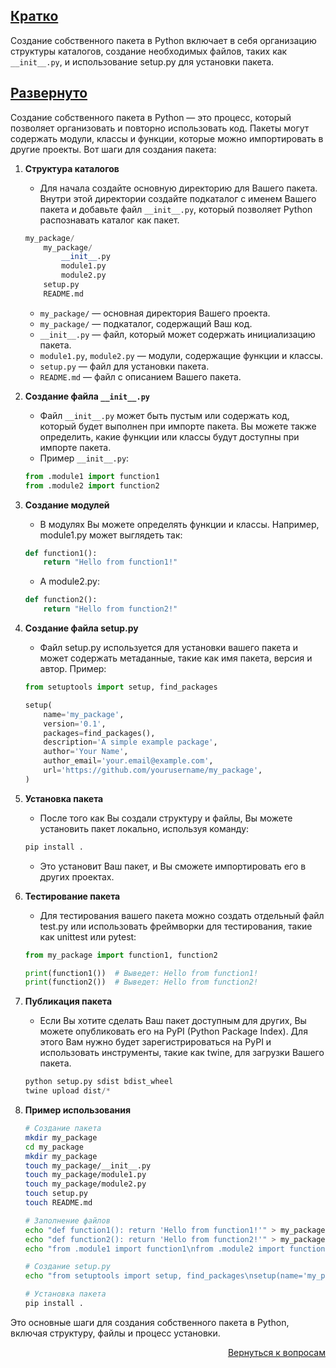 ## <u>Кратко</u>

Создание собственного пакета в Python включает в себя организацию структуры каталогов, создание необходимых файлов,
таких как `__init__.py`, и использование setup.py для установки пакета.

## <u>Развернуто</u>

Создание собственного пакета в Python — это процесс, который позволяет организовать и повторно использовать код.
Пакеты могут содержать модули, классы и функции, которые можно импортировать в другие проекты. Вот шаги для
создания пакета:

1. **Структура каталогов**
    - Для начала создайте основную директорию для Вашего пакета. Внутри этой директории создайте подкаталог с именем
      Вашего пакета и добавьте файл `__init__.py`, который позволяет Python распознавать каталог как пакет.
    ```python
    my_package/
        my_package/
            __init__.py
            module1.py
            module2.py
        setup.py
        README.md
    ```
    - `my_package/` — основная директория Вашего проекта.
    - `my_package/` — подкаталог, содержащий Ваш код.
    - `__init__.py` — файл, который может содержать инициализацию пакета.
    - `module1.py`, `module2.py` — модули, содержащие функции и классы.
    - `setup.py` — файл для установки пакета.
    - `README.md` — файл с описанием Вашего пакета.

2. **Создание файла `__init__.py`**
    - Файл `__init__.py` может быть пустым или содержать код, который будет выполнен при импорте пакета. Вы можете
      также определить, какие функции или классы будут доступны при импорте пакета.
    - Пример `__init__.py`:
    ```Python
    from .module1 import function1
    from .module2 import function2
    ```

3. **Создание модулей**
    - В модулях Вы можете определять функции и классы. Например, module1.py может выглядеть так:
    ```Python
    def function1():
        return "Hello from function1!"
    ```
    - А module2.py:
    ```Python
    def function2():
        return "Hello from function2!"
    ```

4. **Создание файла setup.py**
    - Файл setup.py используется для установки вашего пакета и может содержать метаданные, такие как имя пакета, версия
      и автор. Пример:
    ```Python
    from setuptools import setup, find_packages

    setup(
        name='my_package',
        version='0.1',
        packages=find_packages(),
        description='A simple example package',
        author='Your Name',
        author_email='your.email@example.com',
        url='https://github.com/yourusername/my_package',
    )
    ```

5. **Установка пакета**
    - После того как Вы создали структуру и файлы, Вы можете установить пакет локально, используя команду:
    ```python
    pip install .
    ```
    - Это установит Ваш пакет, и Вы сможете импортировать его в других проектах.

6. **Тестирование пакета**
    - Для тестирования вашего пакета можно создать отдельный файл test.py или использовать фреймворки для тестирования,
      такие как unittest или pytest:
    ```Python
    from my_package import function1, function2

    print(function1())  # Выведет: Hello from function1!
    print(function2())  # Выведет: Hello from function2!
    ```

7. **Публикация пакета**
    - Если Вы хотите сделать Ваш пакет доступным для других, Вы можете опубликовать его на PyPI (Python Package Index).
      Для этого Вам нужно будет зарегистрироваться на PyPI и использовать инструменты, такие как twine, для загрузки
      Вашего пакета.
    ```python
    python setup.py sdist bdist_wheel
    twine upload dist/*

8. **Пример использования**
    ```Bash
    # Создание пакета
    mkdir my_package
    cd my_package
    mkdir my_package
    touch my_package/__init__.py
    touch my_package/module1.py
    touch my_package/module2.py
    touch setup.py
    touch README.md

    # Заполнение файлов
    echo "def function1(): return 'Hello from function1!'" > my_package/module1.py
    echo "def function2(): return 'Hello from function2!'" > my_package/module2.py
    echo "from .module1 import function1\nfrom .module2 import function2" > my_package/__init__.py

    # Создание setup.py
    echo "from setuptools import setup, find_packages\nsetup(name='my_package', version='0.1', packages=find_packages())" > setup.py

    # Установка пакета
    pip install .
    ```

Это основные шаги для создания собственного пакета в Python, включая структуру, файлы и процесс установки.

<div align="right">

[Вернуться к вопросам](../Вопросы.md)

</div>
